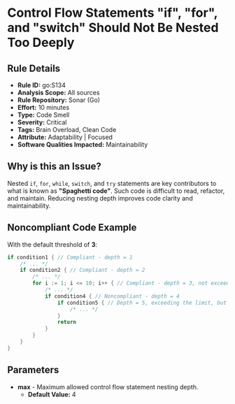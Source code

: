 # Control Flow Statements "if", "for", and "switch" Should Not Be Nested Too Deeply

## Rule Details

- **Rule ID:** go:S134  
- **Analysis Scope:** All sources  
- **Rule Repository:** Sonar (Go)  
- **Effort:** 10 minutes  
- **Type:** Code Smell  
- **Severity:** Critical  
- **Tags:** Brain Overload, Clean Code  
- **Attribute:** Adaptability | Focused  
- **Software Qualities Impacted:** Maintainability  

## Why is this an Issue?

Nested `if`, `for`, `while`, `switch`, and `try` statements are key contributors to what is known as **"Spaghetti code"**. Such code is difficult to read, refactor, and maintain. Reducing nesting depth improves code clarity and maintainability.

## Noncompliant Code Example

With the default threshold of **3**:

```go
if condition1 { // Compliant - depth = 1
    /* ... */
    if condition2 { // Compliant - depth = 2
        /* ... */
        for i := 1; i <= 10; i++ { // Compliant - depth = 3, not exceeding the limit
            /* ... */
            if condition4 { // Noncompliant - depth = 4
                if condition5 { // Depth = 5, exceeding the limit, but issues are only reported on depth = 4
                    /* ... */
                }
                return
            }
        }
    }
}
```

## Parameters

- **max** - Maximum allowed control flow statement nesting depth.  
  - **Default Value:** 4  


